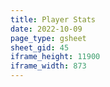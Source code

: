 ```yaml
---
title: Player Stats
date: 2022-10-09
page_type: gsheet
sheet_gid: 45
iframe_height: 11900
iframe_width: 873
---
```

